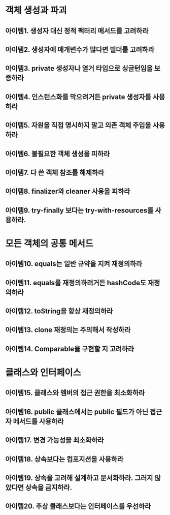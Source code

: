 # 객체 생성과 파괴

 ## 아이템1. 생성자 대신 정적 팩터리 메서드를 고려하라

## 아이템2. 생성자에 매개변수가 많다면 빌더를 고려하라


## 아이템3. private 생성자나 열거 타입으로 싱글턴임을 보증하라

## 아이템4. 인스턴스화를 막으려거든 private 생성자를 사용하라


## 아이템5. 자원을 직접 명시하지 말고 의존 객체 주입을 사용하라


## 아이템6. 불필요한 객체 생성을 피하라


## 아이템7. 다 쓴 객체 참조를 해제하라


## 아이템8. finalizer와 cleaner 사용을 피하라

## 아이템9.  try-finally 보다는 try-with-resources를 사용하라.

# 모든 객체의 공통 메서드
## 아이템10.  equals는 일반 규약을 지켜 재정의하라

## 아이템11. equals를 재정의하려거든 hashCode도 재정의하라

## 아이템12.  toString을 항상 재정의하라

## 아이템13. clone 재정의는 주의해서 작성하라

## 아이템14. Comparable을 구현할 지 고려하라

# 클래스와 인터페이스
## 아이템15. 클래스와 멤버의 접근 권한을 최소화하라

## 아이템16. public 클래스에서는 public 필드가 아닌 접근자 메서드를 사용하라

## 아이템17. 변경 가능성을 최소화하라

## 아이템18. 상속보다는 컴포지션을 사용하라

## 아이템19. 상속을 고려해 설계하고 문서화하라. 그러지 않았다면 상속을 금지하라.

## 아이템20. 추상 클래스보다는 인터페이스를 우선하라

<!--stackedit_data:
eyJoaXN0b3J5IjpbLTEzNjQ1MTMwNiwtMzU2MjI2OTEwXX0=
-->